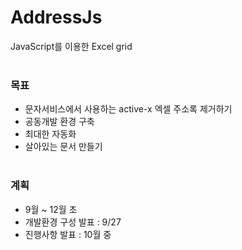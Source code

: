 AddressJs
===============
JavaScript를 이용한 Excel grid<br><br>

### 목표
* 문자서비스에서 사용하는 active-x 엑셀 주소록 제거하기
* 공동개발 환경 구축
 * 최대한 자동화
* 살아있는 문서 만들기
<br><br>

### 계획
* 9월 ~ 12월 초
* 개발환경 구성 발표 : 9/27
* 진행사항 발표 : 10월 중

